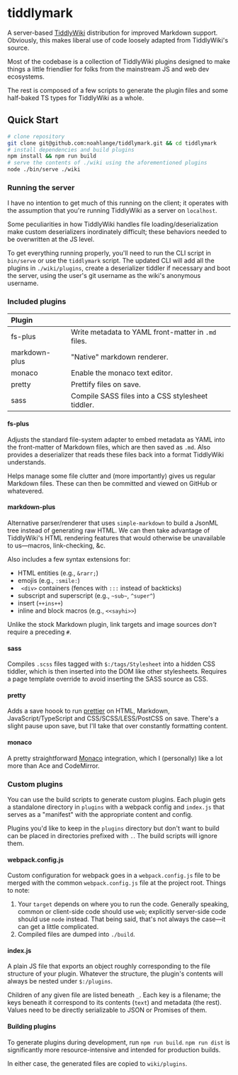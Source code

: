# tiddlymark

A server-based [TiddlyWiki](https://tiddlywiki.com/) distribution for improved
Markdown support. Obviously, this makes liberal use of code loosely adapted from
TiddlyWiki's source.

Most of the codebase is a collection of TiddlyWiki plugins designed to make
things a little friendlier for folks from the mainstream JS and web dev
ecosystems.

The rest is composed of a few scripts to generate the plugin files and some
half-baked TS types for TiddlyWiki as a whole.

## Quick Start

```bash
# clone repository
git clone git@github.com:noahlange/tiddlymark.git && cd tiddlymark
# install dependencies and build plugins
npm install && npm run build
# serve the contents of ./wiki using the aforementioned plugins
node ./bin/serve ./wiki
```

### Running the server

I have no intention to get much of this running on the client; it operates with
the assumption that you're running TiddlyWiki as a server on `localhost`.

Some peculiarities in how TiddlyWiki handles file loading/deserialization make
custom deserializers inordinately difficult; these behaviors needed to be
overwritten at the JS level.

To get everything running properly, you'll need to run the CLI script in
`bin/serve` or use the `tiddlymark` script. The updated CLI will add all the
plugins in `./wiki/plugins`, create a deserializer tiddler if necessary and boot
the server, using the user's git username as the wiki's anonymous username.

### Included plugins

| Plugin        |                                                     |
| :------------ | :-------------------------------------------------- |
| fs-plus       | Write metadata to YAML front-matter in `.md` files. |
| markdown-plus | "Native" markdown renderer.                         |
| monaco        | Enable the monaco text editor.                      |
| pretty        | Prettify files on save.                             |
| sass          | Compile SASS files into a CSS stylesheet tiddler.   |

#### fs-plus

Adjusts the standard file-system adapter to embed metadata as YAML into the
front-matter of Markdown files, which are then saved as `.md`. Also provides a
deserializer that reads these files back into a format TiddlyWiki understands.

Helps manage some file clutter and (more importantly) gives us regular Markdown
files. These can then be committed and viewed on GitHub or whatevered.

#### markdown-plus

Alternative parser/renderer that uses `simple-markdown` to build a JsonML tree
instead of generating raw HTML. We can then take advantage of TiddlyWiki's HTML
rendering features that would otherwise be unavailable to us&mdash;macros,
link-checking, &amp;c.

Also includes a few syntax extensions for:

- HTML entities (e.g., `&rarr;`)
- emojis (e.g., `:smile:`)
- ` <div>` containers (fences with `:::` instead of backticks)
- subscript and superscript (e.g., `~sub~`, `^super^`)
- insert (`++ins++`)
- inline and block macros (e.g., `<<sayhi>>`)

Unlike the stock Markdown plugin, link targets and image sources _don't_ require
a preceding `#`.

#### sass

Compiles `.scss` files tagged with `$:/tags/Stylesheet` into a hidden CSS
tiddler, which is then inserted into the DOM like other stylesheets. Requires a
page template override to avoid inserting the SASS source as CSS.

#### pretty

Adds a save hoook to run [prettier](https://prettier.io) on HTML, Markdown,
JavaScript/TypeScript and CSS/SCSS/LESS/PostCSS on save. There's a slight pause
upon save, but I'll take that over constantly formatting content.

#### monaco

A pretty straightforward [Monaco](https://github.com/Microsoft/monaco-editor)
integration, which I (personally) like a lot more than Ace and CodeMirror.

### Custom plugins

You can use the build scripts to generate custom plugins. Each plugin gets a
standalone directory in `plugins` with a webpack config and `index.js` that
serves as a "manifest" with the appropriate content and config.

Plugins you'd like to keep in the `plugins` directory but don't want to build
can be placed in directories prefixed with `.`. The build scripts will ignore
them.

#### webpack.config.js

Custom configuration for webpack goes in a `webpack.config.js` file to be merged
with the common `webpack.config.js` file at the project root. Things to note:

1. Your `target` depends on where you to run the code. Generally speaking,
   common or client-side code should use `web`; explicitly server-side code
   should use `node` instead. That being said, that's not always the case—it can
   get a little complicated.
2. Compiled files are dumped into `./build`.

#### index.js

A plain JS file that exports an object roughly corresponding to the file
structure of your plugin. Whatever the structure, the plugin's contents will
always be nested under `$:/plugins`.

Children of any given file are listed beneath `_`. Each key is a filename; the
keys beneath it correspond to its contents (`text`) and metadata (the rest).
Values need to be directly serializable to JSON or Promises of them.

#### Building plugins

To generate plugins during development, run `npm run build`. `npm run dist` is
significantly more resource-intensive and intended for production builds.

In either case, the generated files are copied to `wiki/plugins`.
